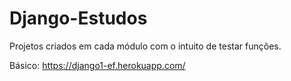 # Django-Estudos
Projetos criados em cada módulo com o intuito de testar funções.

Básico: https://django1-ef.herokuapp.com/
